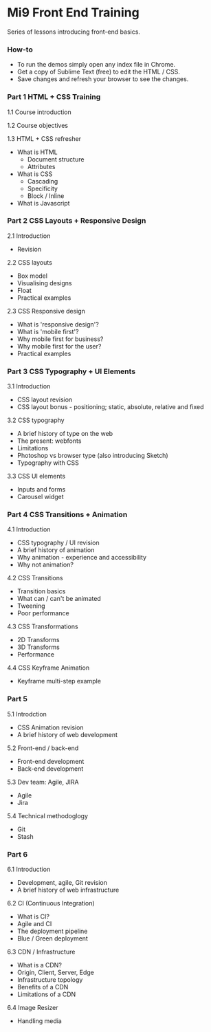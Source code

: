# Mi9 Front End Training

Series of lessons introducing front-end basics.

### How-to

- To run the demos simply open any index file in Chrome.
- Get a copy of Sublime Text (free) to edit the HTML / CSS.
- Save changes and refresh your browser to see the changes.

### Part 1  HTML + CSS Training

1.1 Course introduction

1.2 Course objectives

1.3 HTML + CSS refresher
  - What is HTML
    - Document structure
    - Attributes
  - What is CSS
    - Cascading
    - Specificity
    - Block / Inline
  - What is Javascript


### Part 2  CSS Layouts + Responsive Design

2.1 Introduction
  - Revision

2.2 CSS layouts
  - Box model
  - Visualising designs
  - Float
  - Practical examples

2.3 CSS Responsive design
  - What is 'responsive design'?
  - What is 'mobile first'?
  - Why mobile first for business?
  - Why mobile first for the user?
  - Practical examples

### Part 3  CSS Typography + UI Elements

3.1 Introduction
  - CSS layout revision
  - CSS layout bonus - positioning; static, absolute, relative and fixed

3.2 CSS typography
  - A brief history of type on the web
  - The present: webfonts
  - Limitations
  - Photoshop vs browser type (also introducing Sketch)
  - Typography with CSS

3.3 CSS UI elements
  - Inputs and forms
  - Carousel widget

### Part 4  CSS Transitions + Animation

4.1 Introduction
  - CSS typography / UI revision
  - A brief history of animation
  - Why animation - experience and accessibility
  - Why not animation?

4.2 CSS Transitions
  - Transition basics
  - What can / can't be animated
  - Tweening
  - Poor performance

4.3 CSS Transformations
  - 2D Transforms
  - 3D Transforms
  - Performance

4.4 CSS Keyframe Animation
  - Keyframe multi-step example

### Part 5  

5.1 Introdction
  - CSS Animation revision
  - A brief history of web development

5.2 Front-end / back-end
  - Front-end development
  - Back-end development

5.3 Dev team: Agile, JIRA
  - Agile
  - Jira

5.4 Technical methodoglogy
  - Git
  - Stash

### Part 6

6.1 Introduction
  - Development, agile, Git revision
  - A brief history of web infrastructure

6.2 CI (Continuous Integration)
  - What is CI?
  - Agile and CI
  - The deployment pipeline
  - Blue / Green deployment

6.3 CDN / Infrastructure
  - What is a CDN?
  - Origin, Client, Server, Edge
  - Infrastructure topology
  - Benefits of a CDN
  - Limitations of a CDN

6.4 Image Resizer
  - Handling media





